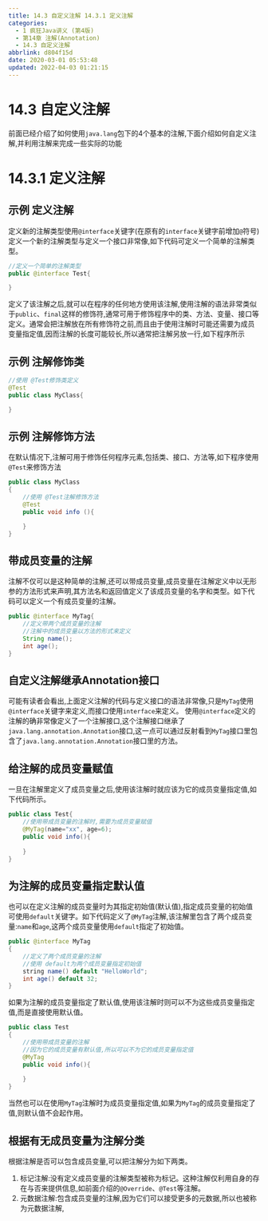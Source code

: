 ```yaml
---
title: 14.3 自定义注解 14.3.1 定义注解
categories: 
  - 1 疯狂Java讲义 (第4版)
  - 第14章 注解(Annotation)
  - 14.3 自定义注解
abbrlink: d804f15d
date: 2020-03-01 05:53:48
updated: 2022-04-03 01:21:15
---
```

# 14.3 自定义注解
前面已经介绍了如何使用`java.lang`包下的4个基本的注解,下面介绍如何自定义注解,并利用注解来完成一些实际的功能
# 14.3.1 定义注解
## 示例 定义注解
定义新的注解类型使用`@interface`关键字(在原有的`interface`关键字前增加`@`符号)定义一个新的注解类型与定义一个接口非常像,如下代码可定义一个简单的注解类型。
```java
//定义一个简单的注解类型
public @interface Test{

}
```
定义了该注解之后,就可以在程序的任何地方使用该注解,使用注解的语法非常类似于`public`、`final`这样的修饰符,通常可用于修饰程序中的类、方法、变量、接口等定义。通常会把注解放在所有修饰符之前,而且由于使用注解时可能还需要为成员变量指定值,因而注解的长度可能较长,所以通常把注解另放一行,如下程序所示
## 示例 注解修饰类
```java
//使用 @Test修饰类定义
@Test
public class MyClass{

}
```
## 示例 注解修饰方法
在默认情况下,注解可用于修饰任何程序元素,包括类、接口、方法等,如下程序使用`@Test`来修饰方法
```java
public class MyClass
{
    //使用 @Test注解修饰方法
    @Test
    public void info (){

    }
}
```
## 带成员变量的注解
注解不仅可以是这种简单的注解,还可以带成员变量,成员变量在注解定义中以无形参的方法形式来声明,其方法名和返回值定义了该成员变量的名字和类型。如下代码可以定义一个有成员变量的注解。
```java
public @interface MyTag{
    //定义带两个成员变量的注解
    //注解中的成员变量以方法的形式来定义
    String name();
    int age();
}
```
## 自定义注解继承Annotation接口
可能有读者会看出,上面定义注解的代码与定义接口的语法非常像,只是`MyTag`使用 `@interface`关键字来定义,而接口使用`interface`来定义。
使用`@interface`定义的注解的确非常像定义了一个注解接口,这个注解接口继承了`java.lang.annotation.Annotation`接口,这一点可以通过反射看到`MyTag`接口里包含了`java.lang.annotation.Annotation`接口里的方法。
## 给注解的成员变量赋值
一旦在注解里定义了成员变量之后,使用该注解时就应该为它的成员变量指定值,如下代码所示。
```java
public class Test{
    //使用带成员变量的注解时,需要为成员变量赋值
    @MyTag(name="xx", age=6);
    public void info(){
        
    }
}
```
## 为注解的成员变量指定默认值
也可以在定义注解的成员变量时为其指定初始值(默认值),指定成员变量的初始值可使用`default`关键字。如下代码定义了`@MyTag`注解,该注解里包含了两个成员变量:`name`和`age`,这两个成员变量使用`default`指定了初始值。
```java
public @interface MyTag
{
    //定义了两个成员变量的注解
    //使用 default为两个成员变量指定初始值
    string name() default "HelloWorld";
    int age() default 32;
}
```
如果为注解的成员变量指定了默认值,使用该注解时则可以不为这些成员变量指定值,而是直接使用默认值。
```java
public class Test
{
    //使用带成员变量的注解
    //因为它的成员变量有默认值,所以可以不为它的成员变量指定值
    @MyTag
    public void info(){
        
    }
}
```
当然也可以在使用`MyTag`注解时为成员变量指定值,如果为`MyTag`的成员变量指定了值,则默认值不会起作用。
## 根据有无成员变量为注解分类
根据注解是否可以包含成员变量,可以把注解分为如下两类。
1. 标记注解:没有定义成员变量的注解类型被称为标记。这种注解仅利用自身的存在与否来提供信息,如前面介绍的`@Override`、`@Test`等注解。
2. 元数据注解:包含成员变量的注解,因为它们可以接受更多的元数据,所以也被称为元数据注解,

